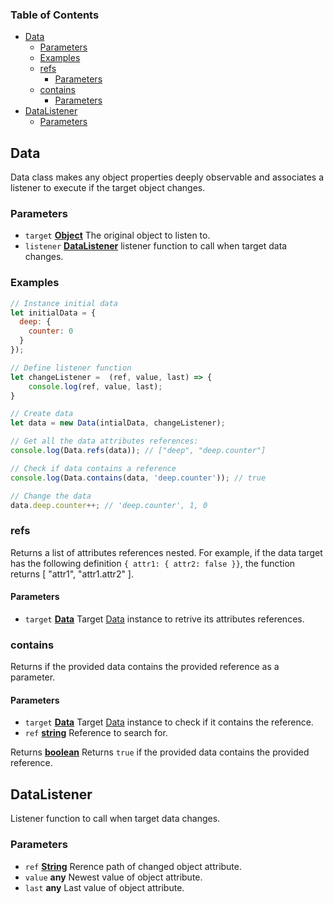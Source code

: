 <!-- Generated by documentation.js. Update this documentation by updating the source code. -->

### Table of Contents

-   [Data][1]
    -   [Parameters][2]
    -   [Examples][3]
    -   [refs][4]
        -   [Parameters][5]
    -   [contains][6]
        -   [Parameters][7]
-   [DataListener][8]
    -   [Parameters][9]

## Data

Data class makes any object properties deeply observable and associates a 
listener to execute if the target object changes.

### Parameters

-   `target` **[Object][10]** The original object to listen to.
-   `listener` **[DataListener][11]** listener function to call when target data changes.

### Examples

```javascript
// Instance initial data
let initialData = {
  deep: {
    counter: 0
  }
});

// Define listener function
let changeListener =  (ref, value, last) => {
    console.log(ref, value, last);
}

// Create data
let data = new Data(intialData, changeListener); 

// Get all the data attributes references:
console.log(Data.refs(data)); // ["deep", "deep.counter"]

// Check if data contains a reference
console.log(Data.contains(data, 'deep.counter')); // true

// Change the data
data.deep.counter++; // 'deep.counter', 1, 0
```

### refs

Returns a list of attributes references nested. For example, if the data target
has the following definition `{ attr1: { attr2: false }}`, the function returns 
[ "attr1", "attr1.attr2" ].

#### Parameters

-   `target` **[Data][12]** Target [Data][1] instance to retrive its attributes references.

### contains

Returns if the provided data contains the provided reference as a parameter.

#### Parameters

-   `target` **[Data][12]** Target [Data][1] instance to check if it contains the reference.
-   `ref` **[string][13]** Reference to search for.

Returns **[boolean][14]** Returns `true` if the provided data contains the provided reference.

## DataListener

Listener function to call when target data changes.

### Parameters

-   `ref` **[String][13]** Rerence path of changed object attribute.
-   `value` **any** Newest value of object attribute.
-   `last` **any** Last value of object attribute.

[1]: #data

[2]: #parameters

[3]: #examples

[4]: #refs

[5]: #parameters-1

[6]: #contains

[7]: #parameters-2

[8]: #datalistener

[9]: #parameters-3

[10]: https://developer.mozilla.org/docs/Web/JavaScript/Reference/Global_Objects/Object

[11]: #datalistener

[12]: #data

[13]: https://developer.mozilla.org/docs/Web/JavaScript/Reference/Global_Objects/String

[14]: https://developer.mozilla.org/docs/Web/JavaScript/Reference/Global_Objects/Boolean
